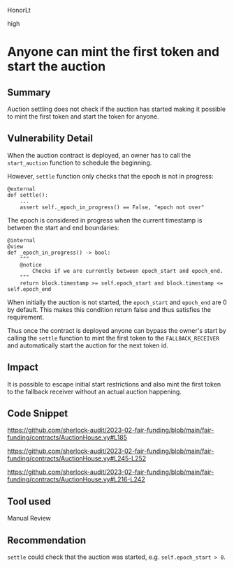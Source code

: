 HonorLt

high

# Anyone can mint the first token and start the auction

## Summary

Auction settling does not check if the auction has started making it possible to mint the first token and start the token for anyone.

## Vulnerability Detail

When the auction contract is deployed, an owner has to call the `start_auction` function to schedule the beginning.

However, `settle` function only checks that the epoch is not in progress:
```vyper
@external
def settle():
    ...
    assert self._epoch_in_progress() == False, "epoch not over"
```

The epoch is considered in progress when the current timestamp is between the start and end boundaries:
```vyper
@internal
@view
def _epoch_in_progress() -> bool:
    """
    @notice
        Checks if we are currently between epoch_start and epoch_end.
    """
    return block.timestamp >= self.epoch_start and block.timestamp <= self.epoch_end
```

When initially the auction is not started, the `epoch_start` and `epoch_end` are 0 by default.
This makes this condition return false and thus satisfies the requirement.

Thus once the contract is deployed anyone can bypass the owner's start by calling the `settle` function to mint the first token to the `FALLBACK_RECEIVER` and automatically start the auction for the next token id.

## Impact

It is possible to escape initial start restrictions and also mint the first token to the fallback receiver without an actual auction happening.

## Code Snippet

https://github.com/sherlock-audit/2023-02-fair-funding/blob/main/fair-funding/contracts/AuctionHouse.vy#L185

https://github.com/sherlock-audit/2023-02-fair-funding/blob/main/fair-funding/contracts/AuctionHouse.vy#L245-L252

https://github.com/sherlock-audit/2023-02-fair-funding/blob/main/fair-funding/contracts/AuctionHouse.vy#L216-L242

## Tool used

Manual Review

## Recommendation
`settle` could check that the auction was started, e.g. `self.epoch_start > 0`.
